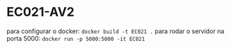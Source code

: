 # EC021-AV2

para configurar o docker: `docker build -t EC021 .`
para rodar o servidor na porta 5000: `docker run -p 5000:5000 -it EC021`